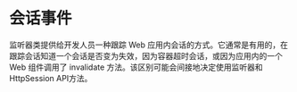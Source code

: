 # 会话事件

监听器类提供给开发人员一种跟踪 Web 应用内会话的方式。它通常是有用的，在跟踪会话知道一个会话是否变为失效，因为容器超时会话，或因为应用内的一个 Web 组件调用了 invalidate 方法。该区别可能会间接地决定使用监听器和 HttpSession API方法。